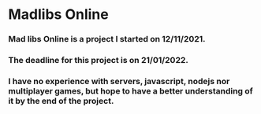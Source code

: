 # Madlibs Online

### Mad libs Online is a project I started on 12/11/2021.

### The deadline for this project is on 21/01/2022.

### I have no experience with servers, javascript, nodejs nor multiplayer games, but hope to have a better understanding of it by the end of the project.